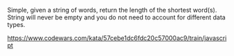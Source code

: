 Simple, given a string of words, return the length of the shortest word(s).
String will never be empty and you do not need to account for different data types.

https://www.codewars.com/kata/57cebe1dc6fdc20c57000ac9/train/javascript